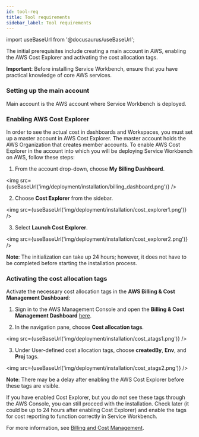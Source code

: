 ```yaml
---
id: tool-req
title: Tool requirements
sidebar_label: Tool requirements
---
```


import useBaseUrl from '@docusaurus/useBaseUrl';

The initial prerequisites include creating a main account in AWS, enabling the AWS Cost Explorer and activating the cost allocation tags.

**Important**: Before installing Service Workbench, ensure that you have practical knowledge of core AWS services. 

### Setting up the main account

Main account is the AWS account where Service Workbench is deployed.
 
### Enabling AWS Cost Explorer

In order to see the actual cost in dashboards and Workspaces, you must set up a master account in AWS Cost Explorer. The master account holds the AWS Organization that creates member accounts. 
To enable AWS Cost Explorer in the account into which you will be deploying Service Workbench on AWS, follow these steps:

1. From the account drop-down, choose **My Billing Dashboard**.

<img src={useBaseUrl('img/deployment/installation/billing_dashboard.png')} />

2. Choose **Cost Explorer** from the sidebar.

<img src={useBaseUrl('img/deployment/installation/cost_explorer1.png')} />

3. Select **Launch Cost Explorer**.

<img src={useBaseUrl('img/deployment/installation/cost_explorer2.png')} />

**Note**: The initialization can take up 24 hours; however, it does not have to be completed before starting the installation process.

### Activating the cost allocation tags

Activate the necessary cost allocation tags in the **AWS Billing & Cost Management Dashboard**:

1. Sign in to the AWS Management Console and open the **Billing & Cost Management Dashboard** [here](https://console.aws.amazon.com/billing/).

2. In the navigation pane, choose **Cost allocation tags**.

<img src={useBaseUrl('img/deployment/installation/cost_atags1.png')} /> 

3. Under User-defined cost allocation tags, choose **createdBy**, **Env**, and **Proj** tags.
 
<img src={useBaseUrl('img/deployment/installation/cost_atags2.png')} />

**Note**: There may be a delay after enabling the AWS Cost Explorer before these tags are visible. 

If you have enabled Cost Explorer, but you do not see these tags through the AWS Console, you can still proceed with the installation.  Check later (it could be up to 24 hours after enabling Cost Explorer) and enable the tags for cost reporting to function correctly in Service Workbench.

For more information, see [Billing and Cost Management](https://docs.aws.amazon.com/awsaccountbilling/latest/aboutv2/billing-what-is.html).

